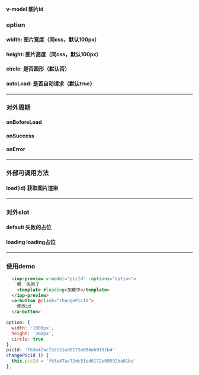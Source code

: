 #### v-model 图片id
### option 
#### width: 图片宽度（同css，默认100px）
#### height: 图片高度（同css，默认100px）
#### circle: 是否圆形（默认否）
#### autoLoad: 是否自动请求（默认true）
---
### 对外周期
#### onBeforeLoad
#### onSuccess
#### onError
---
### 外部可调用方法
#### load(id) 获取图片渲染
---
### 对外slot
#### default 失败的占位
#### loading loading占位
---
### 使用demo
```html
  <iop-preview v-model="picId" :options="option">
    啊  失败了
    <template #loading>加载中</template>
  </iop-preview>
  <a-button @click="changePicId">
    修改id
  </a-button>
```
```javascript
option: {
  width: '1000px',
  height: '300px',
  circle: true
},
picId: 'f63e47ac72dc51ed0172e094eb9101b4'
changePicId () {
  this.picId = 'f63e47ac72dc51ed0172e09592ba01ba'
},
```